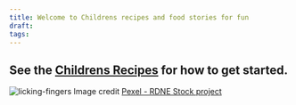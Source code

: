 ```yaml
---
title: Welcome to Childrens recipes and food stories for fun
draft: 
tags:
---
```



## See the [Childrens Recipes](https://knowinginner.github.io/recipe-book/children-recipe/) for how to get started.
![licking-fingers](licking-fingers.webp "Image credit [Pexel - RDNE Stock project](https://www.pexels.com/photo/girl-licking-the-sauce-on-her-finger-8522786/)")
Image credit [Pexel - RDNE Stock project](https://www.pexels.com/photo/girl-licking-the-sauce-on-her-finger-8522786/)

